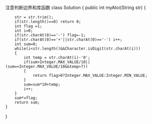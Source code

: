注意判断边界和库函数
class Solution {
    public int myAtoi(String str) {

        str = str.trim();
        if(str.length()==0) return 0;
        int flag =1;
        int i=0;
        if(str.charAt(0)=='-') flag=-1;
        if(str.charAt(0)=='+'||str.charAt(0)=='-') i++;
        int sum=0;
        while(i<str.length()&&Character.isDigit(str.charAt(i)))
        {
            int temp = str.charAt(i)-'0';
            if(sum>Integer.MAX_VALUE/10||(sum==Integer.MAX_VALUE/10&&temp>7)) 
            {
                return flag>0?Integer.MAX_VALUE:Integer.MIN_VALUE;
            }      
            sum=sum*10+temp;
            i++;
        }
        sum*=flag;
        return sum;
    }
}
